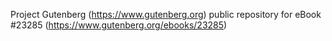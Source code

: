 Project Gutenberg (https://www.gutenberg.org) public repository for eBook #23285 (https://www.gutenberg.org/ebooks/23285)
